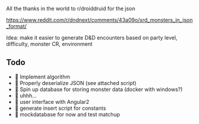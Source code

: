 All the thanks in the world to r/droiddruid for the json

https://www.reddit.com/r/dndnext/comments/43a09o/srd_monsters_in_json_format/


Idea: make it easier to generate D&D encounters based on party level, difficulty, monster CR, environment
## Todo 
- :seedling: Implement algorithm
- :seedling: Properly deserialize JSON (see attached script)
- :blossom: Spin up database for storing monster data (docker with windows?)
- :chestnut: uhhh...
- :chestnut: user interface with Angular2
- :seedling: generate insert script for constants
- :seedling: mockdatabase for now and test matchup
